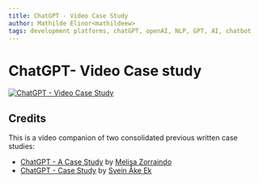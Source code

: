 ```yaml
---
title: ChatGPT - Video Case Study
author: Mathilde Elinor<mathildeew> 
tags: development platforms, chatGPT, openAI, NLP, GPT, AI, chatbot
---
```


# ChatGPT- Video Case study
[![ChatGPT - Video Case Study](https://user-images.githubusercontent.com/94295012/234562826-6e05629f-9afc-494c-ba05-4e83db361370.png)](https://www.youtube.com/watch?v=iSbtG5SBL9Q)

## Credits
This is a video companion of two consolidated previous written case studies:

- [ChatGPT - A Case Study](https://github.com/mathildeew/development-platforms/blob/1a7f6b6e962150b8fbffcf68bc2d8e65c78888a7/case-studies/openai/chatgpt/archive/chatGPT-case-study-Melisa-Zorraindo.md) by [Melisa Zorraindo](https://github.com/melisa-zorraindo)
- [ChatGPT - Case Study](https://github.com/mathildeew/development-platforms/blob/00d3f3815a4f3eb9648dc8d20fa5c9ed5188f305/case-studies/openai/chatgpt/archive/chatGPT-case-study.md) by [Svein Åke Ek](https://github.com/akeek)
